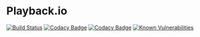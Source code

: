 Playback.io
===========

[![Build Status](https://api.travis-ci.org/timpeeters/playback.io.svg?branch=master)](https://www.travis-ci.org/timpeeters/playback.io)
[![Codacy Badge](https://api.codacy.com/project/badge/Grade/3d2fb609eceb4a6fb64ccabf595ba749)](https://www.codacy.com/app/timpeeters/playback.io?utm_source=github.com&amp;utm_medium=referral&amp;utm_content=timpeeters/playback.io&amp;utm_campaign=Badge_Grade)
[![Codacy Badge](https://api.codacy.com/project/badge/Coverage/3d2fb609eceb4a6fb64ccabf595ba749)](https://www.codacy.com/app/timpeeters/playback.io?utm_source=github.com&utm_medium=referral&utm_content=timpeeters/playback.io&utm_campaign=Badge_Coverage)
[![Known Vulnerabilities](https://snyk.io/test/github/timpeeters/playback.io/badge.svg?targetFile=build.gradle)](https://snyk.io/test/github/timpeeters/playback.io?targetFile=build.gradle)
